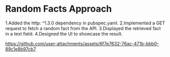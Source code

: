 # Random Facts Approach

1.Added the http: ^1.3.0 dependency in pubspec.yaml.
2.Implemented a GET request to fetch a random fact from the API.
3.Displayed the retrieved fact in a text field.
4.Designed the UI to showcase the result.

https://github.com/user-attachments/assets/6f7e7632-76ac-471b-bbb0-89c1e8b97cb7

